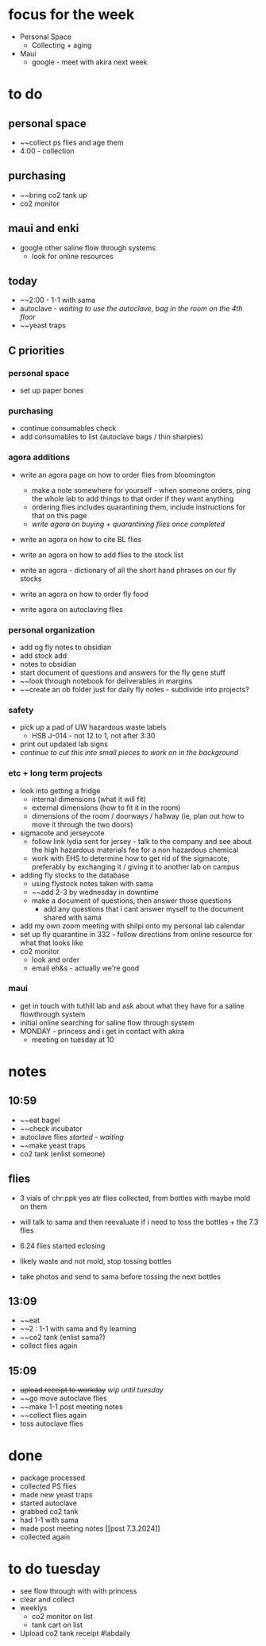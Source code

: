 # focus for the week
- Personal Space
	- Collecting + aging
- Maui
	- google - meet with akira next week

# to do
## personal space
- ~~collect ps flies and age them
- 4:00 - collection

## purchasing
- ~~bring co2 tank up
- co2 monitor

## maui and enki
- google other saline flow through systems
	- look for online resources

## today
- ~~2:00 - 1-1 with sama
- autoclave - *waiting to use the autoclave, bag in the room on the 4th floor*
- ~~yeast traps
## C priorities 
### personal space
- set up paper bones
### purchasing
- continue consumables check
- add consumables to list (autoclave bags / thin sharpies)
### agora additions
- write an agora page on how to order flies from bloomington 
	- make a note somewhere for yourself - when someone orders, ping the whole lab to add things to that order if they want anything
	- ordering flies includes quarantining them, include instructions for that on this page
	- *write agora on buying + quarantining flies once completed*

- write an agora on how to cite BL flies
- write an agora on how to add flies to the stock list

- write an agora - dictionary of all the short hand phrases on our fly stocks

- write an agora on how to order fly food
- write agora on autoclaving flies

### personal organization
- add og fly notes to obsidian
- add stock add 
- notes to obsidian
- start document of questions and answers for the fly gene stuff
- ~~look through notebook for deliverables in margins
- ~~create an ob folder just for daily fly notes - subdivide into projects?
### safety
- pick up a pad of UW hazardous waste labels 
	- HSB J-014 - not 12 to 1, not after 3:30
- print out updated lab signs
- *continue to cut this into small pieces to work on in the background*

### etc + long term projects
- look into getting a fridge
	- internal dimensions (what it will fit)
	- external dimensions (how to fit it in the room)
	- dimensions of the room / doorways / hallway (ie, plan out how to move it through the two doors)
- sigmacote and jerseycote
	- follow link lydia sent for jersey - talk to the company and see about the high hazardous materials fee for a non hazardous chemical
	- work with EHS to determine how to get rid of the sigmacote, preferably by exchanging it / giving it to another lab on campus
- adding fly stocks to the database
	- using flystock notes taken with sama 
	- ~~add 2-3 by wednesday in downtime
	- make a document of questions, then answer those questions
		- add any questions that i cant answer myself to the document shared with sama
- add my own zoom meeting with shilpi onto my personal lab calendar 
- set up fly quarantine in 332 - follow directions from online resource for what that looks like
- co2 monitor
	- look and order
	- email eh&s - actually we're good

### maui
- get in touch with tuthill lab and ask about what they have for a saline flowthrough system
- initial online searching for saline flow through system
- MONDAY - princess and i get in contact with akira
	- meeting on tuesday at 10

# notes
## 10:59
- ~~eat bagel
- ~~check incubator
- autoclave flies *started - waiting*
- ~~make yeast traps
- co2 tank (enlist someone)

## flies
- 3 vials of chr:ppk yes atr flies collected, from bottles with maybe mold on them 
- will talk to sama and then reevaluate if i need to toss the bottles + the 7.3 flies
- 6.24 flies started eclosing

- likely waste and not mold, stop tossing bottles
- take photos and send to sama before tossing the next bottles

## 13:09 
- ~~eat
- ~~2 : 1-1 with sama and fly learning
- ~~co2 tank (enlist sama?) 
- collect flies again

## 15:09
- ~~upload receipt to workday~~ *wip until tuesday*
- ~~go move autoclave flies
- ~~make 1-1 post meeting notes
- ~~collect flies again
- toss autoclave flies
# done
- package processed
- collected PS flies
- made new yeast traps
- started autoclave
- grabbed co2 tank
- had 1-1 with sama
- made post meeting notes [[post 7.3.2024]]
- collected again
# to do tuesday
- see flow through with with princess 
- clear and collect
- weeklys
	- co2 monitor on list
	- tank cart on list
- Upload co2 tank receipt 
#labdaily 